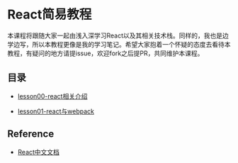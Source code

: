 # React简易教程

本课程将跟随大家一起由浅入深学习React以及其相关技术栈。同样的，我也是边学边写，所以本教程更像是我的学习笔记。希望大家抱着一个怀疑的态度去看待本教程，有疑问的地方请提issue，欢迎fork之后提PR，共同维护本课程。

## 目录

* [lesson00-react相关介绍](https://github.com/stop2stare/react-lesson/tree/master/lesson00-react相关介绍)

* [lesson01-react与webpack](https://github.com/stop2stare/react-lesson/tree/master/lesson01-react与webpack)

## Reference

* [React中文文档](http://reactjs.cn/react/docs/getting-started.html)